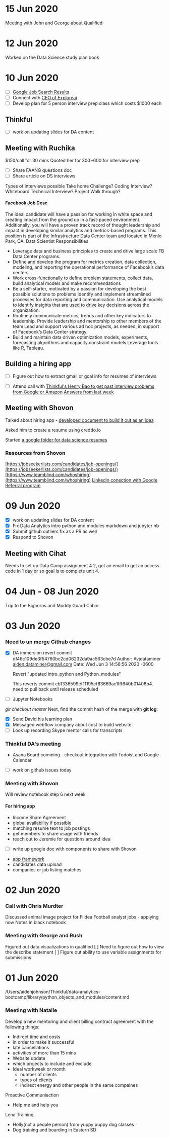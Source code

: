 # 15 Jun 2020
Meeting with John and George about Qualified

# 12 Jun 2020

Worked on the Data Science study plan book

# 10 Jun 2020

- [ ] [Google Job Search Results](https://careers.google.com/jobs/results/101924463135597254/)
- [ ] Connect with [CEO of Exploreai](https://angel.co/company/explorai)
- [ ]  Develop plan for 5 person interview prep class which costs $1000 each

## Thinkful
- [ ] work on updating slides for DA content

## Meeting with Ruchika
$150/call for 30 mins
Quoted her for $300 -$600 for interview prep
- [ ] Share FAANG questions doc
- [ ] Share article on DS interviews

 Types of interviews possible
Take home Challenge?
Coding Interview?
Whiteboard Technical Interview?
Project Walk through?

#### Facebook Job Desc
The ideal candidate will have a passion for working in white space and creating impact from the ground up in a fast-paced environment. Additionally, you will have a proven track record of thought leadership and impact in developing similar analytics and metrics-based programs. This position is part of the Infrastructure Data Center team and located in Menlo Park, CA. 
Data Scientist Responsibilities 

 - Leverage data and business principles to create and drive large scale FB Data Center programs.
 - Define and develop the program for metrics creation, data collection, modeling, and reporting the operational performance of Facebook’s data centers.
 - Work cross-functionally to define problem statements, collect data, build analytical models and make recommendations
 - Be a self-starter, motivated by a passion for developing the best possible solutions to problems Identify and implement streamlined processes for data reporting and communication. Use analytical models to identify insights that are used to drive key decisions across the organization.
- Routinely communicate metrics, trends and other key indicators to leadership.
Provide leadership and mentorship to other members of the team Lead and support various ad hoc projects, as needed, in support of Facebook’s Data Center strategy.
- Build and maintain data driven optimization models, experiments, forecasting algorithms and capacity constraint models Leverage tools like R, Tableau.



## Building a hiring app
- [ ] Figure out how to extract gmail or gcal info for resumes of interviews
- [ ]  Attend call with [Thinkful's Henry Bao to get past interview problems from Google or Amazon](https://www.thinkful.com/open-sessions/workshops/master-the-programming-interview-%5Bweekly-series%5D-32320/)
[Answers from last week](https://bit.ly/tf_interview_0603)


## Meeting with Shovon
Talked about hiring app - [developed document to build it out as an idea](https://docs.google.com/document/d/1EdgnxVQGgiFMwa2F5IUctMQaI_hKDfdCaOJtfUM7dIo/edit)

Asked him to create a resume using creddo.io

Started [a google folder for data science resumes](https://drive.google.com/drive/folders/1DpE2Lve9dHt93rHFkt0YkzJ9WO6yurC2?usp=sharing)
### Resources from Shovon
[https://jobseekerlists.com/candidates/job-openings/](https://jobseekerlists.com/candidates/job-openings/)
[https://www.teamblind.com/whoshiring](https://www.teamblind.com/whoshiring)
[Linkedin conection with Google Referral program](https://www.linkedin.com/in/vincenttatan/)


# 09 Jun 2020
- [x] work on updating slides for DA content
- [x] Fix Data Analytics intro  python and modules markdown and jupyter nb 
- [x] Submit github outliers fix as a PR as well
- [x]  Respond to Shovon
## Meeting with Cihat
Needs to set up Data Camp assignment 4.2, got an email to get an access code in 1 day or so goal is to complete unit 4.

# 04 Jun - 08 Jun 2020
Trip to the Bighorns and Muddy Guard Cabin.

# 03 Jun 2020
### Need to un merge Github changes
- [x] DA immersion revert commit df46c109de3f54760bc2cd06232da9ac563cbe7d
Author: Avjdataminer <aiden.dataminer@gmail.com>
Date:   Wed Jun 3 14:56:56 2020 -0600

    Revert "updated intro_python and Python_modules"
    
    This reverts commit cb1336599ef11195cf63669ac1fff640b01406b4.
    need to pull back until release scheduled
- [ ] Jupyter Notebooks

_git checkout master_
Next, find the commit hash of the merge with  **git log**:


- [x] Send David his learning plan
- [x] Messaged webflow company about cost to build website.
- [ ] Look up recording Skype mentor calls for transcripts

### Thinkful DA's meeting
- Asana Board comming - checkout integration with Todoist and Google Calendar
- [ ] work on github issues today

### Meeting with Shovon
Will review notebook step 6 next week

#### For hiring app
- Income Share Agreement
- global availability if possible
- matching resume text to job postings
- get members to share usage with friends
- reach out to Jeremie for questions around idea
- [ ] write up google doc with components to share with Shovon
- [app framework](https://www.streamlit.io/)
- candidates data upload
- companies or job listing matches


# 02 Jun 2020
### Call with Chris Murdter
Discussed animal image project for Fildea
Football analyst jobs - applying now
Notes in black notebook
### Meeting with George and Rush
Figured out data visualizations in qualified
[ ] Need to figure out how to view the describe statement 
[ ] Figure out ability to use variable assignments for submissions

# 01 Jun 2020

/Users/aidenjohnson/Thinkful/data-analytics-bootcamp/library/python_objects_and_modules/content.md

### Meeting with Natalie
Develop a new mentoring and client billing contract agreement with the following things:
- Indirect time and costs
- in order to make it successful
- late cancellations
- activities of more than 15 mins
- Website update
- which projects to include and exclude
- Ideal workweek or month
	- number of clients
	- types of clients
	- indirect energy and other people in the same compaines
	
Proactive Communiaction
- Help me and help you

Lena Training
- Holly(not a people person) from yuppy puppy dog classes
- Dog training and boarding in Eastern SD

<!--stackedit_data:
eyJoaXN0b3J5IjpbMzIyMDQ1NDcxLC01OTY5NjQ4MDQsNzExMT
A0ODI4LC0yMTAwNzc5MjU5LDE1ODU4MDE0OTgsLTE3NDIyNDY2
NDksLTIwODU0NDg3NjEsMTQxNjgzNDAyMywtNTc0MDU1MTM3LC
04MjY0Mzk3MDcsLTEzOTA3NDU1NDMsODkwMTYxMDcxLDMwNzk4
NTAyMywtNTcyMTc2NjkyLDU4MzU1NzkwMSwtMTkzNzM5MDAwMS
wtMzk3MDgyMjM2LC04Mzg1MDg1NjYsLTgzNTgzMDc0MCwzNTgz
NTQ5MDBdfQ==
-->
